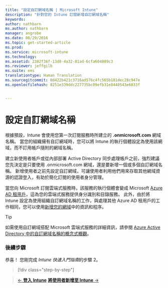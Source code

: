 ```yaml
---
title: "設定自訂網域名稱 | Microsoft Intune"
description: "針對您的 Intune 訂閱新增自訂網域名稱"
keywords: 
author: nathbarn
ms.author: nathbarn
manager: angrobe
ms.date: 08/29/2016
ms.topic: get-started-article
ms.prod: 
ms.service: microsoft-intune
ms.technology: 
ms.assetid: 2382f36f-13d8-4a32-81ad-6cfa604889c3
ms.reviewer: jeffgilb
ms.suite: ems
translationtype: Human Translation
ms.sourcegitcommit: 0d422b421c3716ad576c4fc565b181dec28c947e
ms.openlocfilehash: 0251e339ddc227735bc09efb31e8440543e6033f


---
```



# 設定自訂網域名稱

根據預設，Intune 會使用您第一次訂閱服務時所建立的 **<domain>.onmicrosoft.com** 網域名稱。 當您的組織擁有自訂網域時，您可以將 Intune 的執行個體設定為使用該網域，而不訂用帳戶隨附的網域名稱。

建立新使用者帳戶或從內部部署 Active Directory 同步處理帳戶之前，強烈建議您先決定是只要使用 .onmicrosoft.com 網域，還是要新增一個或多個自訂網域名稱。 新增使用者之前先設定自訂網域，可讓使用者利用他們用來存取其他網域資源的認證登入，有助於簡化訂閱的使用者身分管理。

當您向 Microsoft 訂閱雲端式服務時，該服務的執行個體會變成 Microsoft [Azure AD 租用戶](http://technet.microsoft.com/library/jj573650.aspx#BKMK_WhatIsAnAzureADTenant)，這為您的雲端式服務提供身分識別和目錄服務。 此外，由於將 Intune 設定為使用組織自訂網域名稱的工作，與處理其他 Azure AD 租用戶的工作相同，您可以使用[新增您的網域](https://azure.microsoft.com/documentation/articles/active-directory-add-domain/)中的資訊和程序。

> [!TIP]
> 如需使用自訂網域搭配 Microsoft 雲端式服務的詳細資訊，請參閱 [Azure Active Directory 中的自訂網域名稱的概念式概觀](https://azure.microsoft.com/documentation/articles/active-directory-add-domain-concepts/)。

### 後續步驟
恭喜！ 您剛完成 *Intune 快速入門指南*的步驟 2。

>[!div class="step-by-step"]

>[&larr; **登入 Intune**](.\start-with-a-paid-subscription-to-microsoft-intune-step-1.md)     [**將使用者新增至 Intune** &rarr;](.\start-with-a-paid-subscription-to-microsoft-intune-step-3.md)  



<!--HONumber=Oct16_HO4-->


